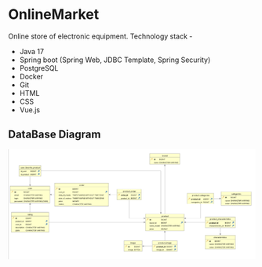 # OnlineMarket

Online store of electronic equipment.
Technology stack -
<ul>
  <li>Java 17</li>
  <li>Spring boot (Spring Web, JDBC Template, Spring Security)</li>
  <li>PostgreSQL</li>
  <li>Docker</li>
  <li>Git</li>
  <li>HTML</li>
  <li>CSS</li>
  <li>Vue.js</li>
</ul>
<h2>
  DataBase Diagram
</h2>

<img src="https://github.com/faketri/OnlineMarket/blob/master/assets/lastDiagram.PNG">
